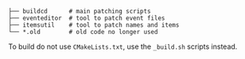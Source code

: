  

```
├── buildcd      # main patching scripts
├── eventeditor  # tool to patch event files
├── itemsutil    # tool to patch names and items
└── *.old        # old code no longer used
```

To build do not use `CMakeLists.txt`, use the `_build.sh` scripts instead.

